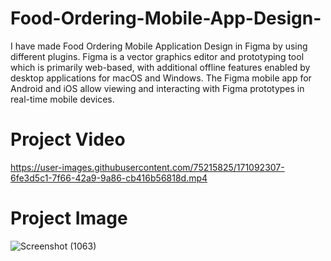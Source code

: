 # Food-Ordering-Mobile-App-Design-

I have made Food Ordering Mobile Application Design in Figma  by using different plugins.
Figma is a vector graphics editor and prototyping tool which is primarily web-based, with additional offline features enabled by desktop applications for macOS and Windows. The Figma mobile app for Android and iOS allow viewing and interacting with Figma prototypes in real-time mobile devices. 

# Project Video


https://user-images.githubusercontent.com/75215825/171092307-6fe3d5c1-7f66-42a9-9a86-cb416b56818d.mp4

# Project Image

![Screenshot (1063)](https://user-images.githubusercontent.com/75215825/171093788-20aec1ff-cf5e-4d9a-9b91-007c1d0c4c61.png)
